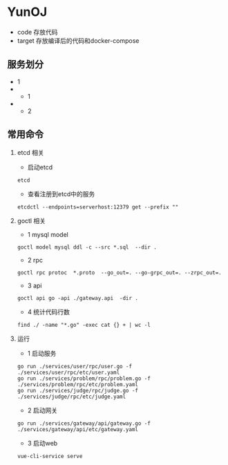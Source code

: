 # YunOJ

- code 存放代码
- target 存放编译后的代码和docker-compose

## 服务划分

- 1
-
    - 1
-
    - 2

## 常用命令

1. etcd 相关
    - 启动etcd
    ```shell
    etcd
    ```
    - 查看注册到etcd中的服务
    ```shell
    etcdctl --endpoints=serverhost:12379 get --prefix ""
    ```
2. goctl 相关
    - 1 mysql model
    ```shell
    goctl model mysql ddl -c --src *.sql  --dir .
    ```
    - 2 rpc
    ```shell
    goctl rpc protoc  *.proto  --go_out=. --go-grpc_out=. --zrpc_out=.
    ```
    - 3 api
    ```shell
    goctl api go -api ./gateway.api  -dir .
    ```
    - 4 统计代码行数
    ```shell
    find ./ -name "*.go" -exec cat {} + | wc -l
    ```

3. 运行
    - 1 启动服务
    ```shell
    go run ./services/user/rpc/user.go -f ./services/user/rpc/etc/user.yaml
    go run ./services/problem/rpc/problem.go -f ./services/problem/rpc/etc/problem.yaml
    go run ./services/judge/rpc/judge.go -f ./services/judge/rpc/etc/judge.yaml
    ```
    - 2 启动网关
    ```shell
    go run ./services/gateway/api/gateway.go -f ./services/gateway/api/etc/gateway.yaml
    ```
    - 3 启动web
    ```shell
    vue-cli-service serve
    ```
       



